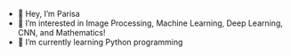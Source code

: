- 👋 Hey, I’m Parisa
- 👀 I’m interested in Image Processing, Machine Learning, Deep Learning, CNN, and Mathematics!
- 🌱 I’m currently learning Python programming

<!---
parisaghobadi/parisaghobadi is a ✨ special ✨ repository because its `README.md` (this file) appears on your GitHub profile.
You can click the Preview link to take a look at your changes.
--->
